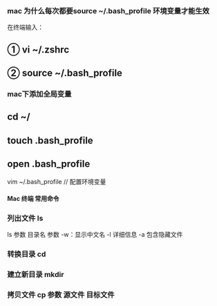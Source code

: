 ### mac 为什么每次都要source ~/.bash_profile 环境变量才能生效
在终端输入：
## ① vi ~/.zshrc
## ② source ~/.bash_profile

### mac下添加全局变量
## cd ~/
## touch .bash_profile
## open .bash_profile

vim ~/.bash_profile  // 配置环境变量


#### Mac 终端 常用命令

### 列出文件   ls
ls 参数 目录名
参数  -w：显示中文名   -l 详细信息    -a  包含隐藏文件

### 转换目录  cd

### 建立新目录  mkdir

### 拷贝文件   cp 参数 源文件 目标文件
